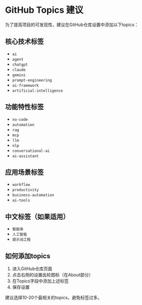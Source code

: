 # GitHub Topics 建议

为了提高项目的可发现性，建议在GitHub仓库设置中添加以下topics：

## 核心技术标签
- `ai`
- `agent` 
- `chatgpt`
- `claude`
- `gemini`
- `prompt-engineering`
- `ai-framework`
- `artificial-intelligence`

## 功能特性标签
- `no-code`
- `automation` 
- `rag`
- `mcp`
- `llm`
- `nlp`
- `conversational-ai`
- `ai-assistant`

## 应用场景标签
- `workflow`
- `productivity`
- `business-automation`
- `ai-tools`

## 中文标签（如果适用）
- `智能体`
- `人工智能`
- `提示词工程`

## 如何添加topics
1. 进入GitHub仓库页面
2. 点击右侧的设置齿轮图标（在About部分）
3. 在Topics字段中添加上述标签
4. 保存设置

建议选择10-20个最相关的topics，避免标签过多。 